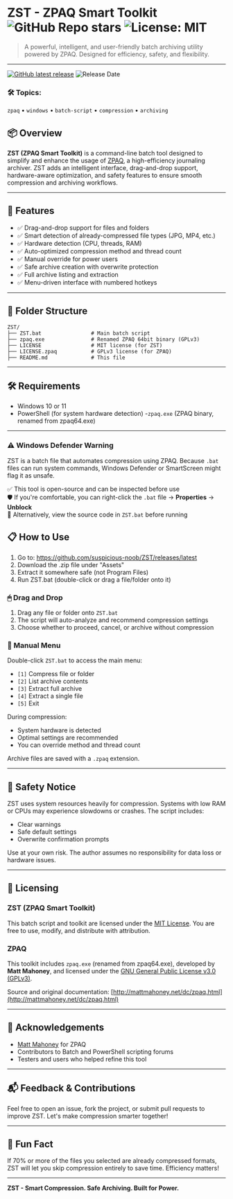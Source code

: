 # ZST - ZPAQ Smart Toolkit ![GitHub Repo stars](https://img.shields.io/github/stars/suspicious-noob/zst?style=social) ![License: MIT](https://img.shields.io/badge/License-MIT-yellow.svg)

> A powerful, intelligent, and user-friendly batch archiving utility powered by ZPAQ. Designed for efficiency, safety, and flexibility.

---

[![GitHub latest release](https://img.shields.io/github/v/release/suspicious-noob/zst)](https://github.com/suspicious-noob/zst/releases)
![Release Date](https://img.shields.io/badge/Released-June_21,_2025-brightgreen)
<!--![Download Size](https://img.shields.io/badge/Download%20Size-1.3MB-blue)-->
### 🛠 Topics:
`zpaq` • `windows` • `batch-script` • `compression` • `archiving`



## 📦 Overview

**ZST (ZPAQ Smart Toolkit)** is a command-line batch tool designed to simplify and enhance the usage of [ZPAQ](http://mattmahoney.net/dc/zpaq.html), a high-efficiency journaling archiver. ZST adds an intelligent interface, drag-and-drop support, hardware-aware optimization, and safety features to ensure smooth compression and archiving workflows.

---

## 🚀 Features

- ✅ Drag-and-drop support for files and folders
- ✅ Smart detection of already-compressed file types (JPG, MP4, etc.)
- ✅ Hardware detection (CPU, threads, RAM)
- ✅ Auto-optimized compression method and thread count
- ✅ Manual override for power users
- ✅ Safe archive creation with overwrite protection
- ✅ Full archive listing and extraction
- ✅ Menu-driven interface with numbered hotkeys

---

## 📂 Folder Structure

```
ZST/
├── ZST.bat                # Main batch script
├── zpaq.exe               # Renamed ZPAQ 64bit binary (GPLv3)
├── LICENSE                # MIT license (for ZST)
├── LICENSE.zpaq           # GPLv3 license (for ZPAQ)
├── README.md              # This file
```

---

## 🛠 Requirements

- Windows 10 or 11
- PowerShell (for system hardware detection)
-`zpaq.exe` (ZPAQ binary, renamed from zpaq64.exe)

---
### ⚠️ Windows Defender Warning

ZST is a batch file that automates compression using ZPAQ. Because `.bat` files can run system commands, Windows Defender or SmartScreen might flag it as unsafe.

✅ This tool is open-source and can be inspected before use  
🛡 If you're comfortable, you can right-click the `.bat` file → **Properties** → **Unblock**  
🔐 Alternatively, view the source code in `ZST.bat` before running

## 📋 How to Use

1. Go to: https://github.com/suspicious-noob/ZST/releases/latest
2. Download the .zip file under "Assets"
3. Extract it somewhere safe (not Program Files)
4. Run ZST.bat (double-click or drag a file/folder onto it)

### 🖱 Drag and Drop

1. Drag any file or folder onto `ZST.bat`
2. The script will auto-analyze and recommend compression settings
3. Choose whether to proceed, cancel, or archive without compression

### 📜 Manual Menu

Double-click `ZST.bat` to access the main menu:

- `[1]` Compress file or folder
- `[2]` List archive contents
- `[3]` Extract full archive
- `[4]` Extract a single file
- `[5]` Exit

During compression:

- System hardware is detected
- Optimal settings are recommended
- You can override method and thread count

Archive files are saved with a `.zpaq` extension.

---
<!--![Repo size](https://img.shields.io/github/repo-size/suspicious-noob/zst)-->
## 🔐 Safety Notice

ZST uses system resources heavily for compression. Systems with low RAM or CPUs may experience slowdowns or crashes. The script includes:

- Clear warnings
- Safe default settings
- Overwrite confirmation prompts

Use at your own risk. The author assumes no responsibility for data loss or hardware issues.

---

## 📄 Licensing

### ZST (ZPAQ Smart Toolkit)

This batch script and toolkit are licensed under the [MIT License](LICENSE). You are free to use, modify, and distribute with attribution.

### ZPAQ

This toolkit includes `zpaq.exe` (renamed from zpaq64.exe), developed by **Matt Mahoney**, and licensed under the [GNU General Public License v3.0 (GPLv3)](https://www.gnu.org/licenses/gpl-3.0.html).

Source and original documentation: [http://mattmahoney.net/dc/zpaq.html](http://mattmahoney.net/dc/zpaq.html)

---

## 🙏 Acknowledgements

- [Matt Mahoney](http://mattmahoney.net) for ZPAQ
- Contributors to Batch and PowerShell scripting forums
- Testers and users who helped refine this tool

---

## 📬 Feedback & Contributions

Feel free to open an issue, fork the project, or submit pull requests to improve ZST. Let's make compression smarter together!

---

## 🧠 Fun Fact

If 70% or more of the files you selected are already compressed formats, ZST will let you skip compression entirely to save time. Efficiency matters!

---

**ZST - Smart Compression. Safe Archiving. Built for Power.**

